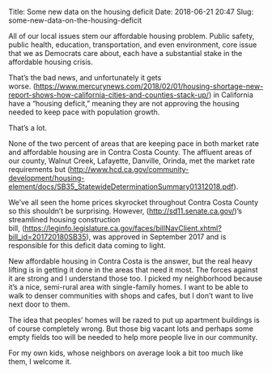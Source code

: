 Title: Some new data on the housing deficit
Date: 2018-06-21 20:47
Slug: some-new-data-on-the-housing-deficit

All of our local issues stem our affordable housing problem. Public safety, public health, education, transportation, and even environment, core issue that we as Democrats care about, each have a substantial stake in the affordable housing crisis.

That’s the bad news, and unfortunately it gets worse. (https://www.mercurynews.com/2018/02/01/housing-shortage-new-report-shows-how-california-cities-and-counties-stack-up/) in California have a “housing deficit,” meaning they are not approving the housing needed to keep pace with population growth.

That’s a lot.

None of the two percent of areas that are keeping pace in both market rate and affordable housing are in Contra Costa County. The affluent areas of our county, Walnut Creek, Lafayette, Danville, Orinda, met the market rate requirements but (http://www.hcd.ca.gov/community-development/housing-element/docs/SB35_StatewideDeterminationSummary01312018.pdf).

We’ve all seen the home prices skyrocket throughout Contra Costa County so this shouldn’t be surprising. However, (http://sd11.senate.ca.gov/)’s streamlined housing construction bill, (https://leginfo.legislature.ca.gov/faces/billNavClient.xhtml?bill_id=201720180SB35), was approved in September 2017 and is responsible for this deficit data coming to light.

New affordable housing in Contra Costa is the answer, but the real heavy lifting is in getting it done in the areas that need it most. The forces against it are strong and I understand those too. I picked my neighborhood because it’s a nice, semi-rural area with single-family homes. I want to be able to walk to denser communities with shops and cafes, but I don’t want to live next door to them.

The idea that peoples’ homes will be razed to put up apartment buildings is of course completely wrong. But those big vacant lots and perhaps some empty fields too will be needed to help more people live in our community.

For my own kids, whose neighbors on average look a bit too much like them, I welcome it.